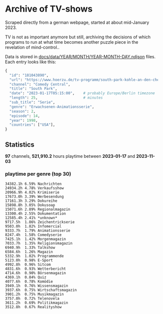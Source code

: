 # Archive of TV-shows

Scraped directly from a german webpage, started at about mid-January 2023.

TV is not as important anymore but still, archiving the decisions of which programs to run at what time
becomes another puzzle piece in the revelation of mind-control.. 

Data is stored in [docs/data/YEAR/MONTH/YEAR-MONTH-DAY.ndjson](docs/data/) files. 
Each entry looks like this:

```python
{
  "id": "181043890", 
  "url": "https://www.hoerzu.de/tv-programm/south-park-kohle-an-den-chefkoch/bid_181043890/", 
  "channel": "Comedy Central", 
  "title": "South Park", 
  "date": "2023-01-17T05:15:00",    # probably Europe/Berlin timezone 
  "length": 25,                     # minutes 
  "sub_title": "Serie", 
  "genre": "Erwachsenen-Animationsserie", 
  "season": 2, 
  "episode": 14, 
  "year": 1998, 
  "countries": ["USA"],
}
```

## Statistics

**97** channels, **521,910.2** hours playtime between **2023-01-17** and **2023-11-03**


### playtime per genre (top 30)

    34382.1h 6.59% Nachrichten
    24934.2h 4.78% Verkaufsshow
    20966.9h 4.02% Krimiserie
    17673.0h 3.39% Werbesendung
    17161.3h 3.29% Dokureihe
    15898.8h 3.05% Dokusoap
    15071.6h 2.89% Regionalmagazin
    13300.4h 2.55% Dokumentation
    12585.4h 2.41% *unknown*
    9717.5h  1.86% Zeichentrickserie
    9503.0h  1.82% Infomercial
    9333.7h  1.79% Animationsserie
    8247.4h  1.58% Comedyserie
    7425.1h  1.42% Morgenmagazin
    7033.7h  1.35% Religionsmagazin
    6940.9h  1.33% Talkshow
    6584.6h  1.26% Magazin
    5332.9h  1.02% Programmende
    5123.0h  0.98% E-Sport
    4992.8h  0.96% Sitcom
    4831.6h  0.93% Wetterbericht
    4714.6h  0.90% Börsenmagazin
    4369.1h  0.84% Quiz
    4077.6h  0.78% Komödie
    3949.1h  0.76% Wissensmagazin
    3937.6h  0.75% Wirtschaftsmagazin
    3901.2h  0.75% Musikmagazin
    3757.0h  0.72% Telenovela
    3611.2h  0.69% Politikmagazin
    3512.8h  0.67% Realityshow
